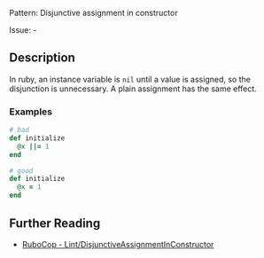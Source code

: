 Pattern: Disjunctive assignment in constructor

Issue: -

## Description

In ruby, an instance variable is `nil` until a value is assigned, so the disjunction is unnecessary. A plain assignment has the same effect.

### Examples

```ruby
# bad
def initialize
  @x ||= 1
end

# good
def initialize
  @x = 1
end
```

## Further Reading

* [RuboCop - Lint/DisjunctiveAssignmentInConstructor](https://rubocop.readthedocs.io/en/latest/cops_lint/#lintdisjunctiveassignmentinconstructor)

